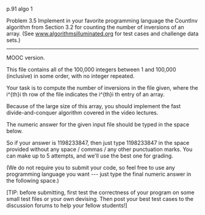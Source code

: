 p.91 algo 1 

Problem 3.5 Implement in your favorite programming language the CountInv algorithm from Section 3.2 for counting the number of inversions of an array. (See www.algorithmsilluminated.org for test cases and challenge data sets.)

---

MOOC version.

This file contains all of the 100,000 integers between 1 and 100,000 (inclusive) in some order, with no integer repeated.

 Your task is to compute the number of inversions in the file given, where the i^{th}i 
th
  row of the file indicates the i^{th}i 
th
  entry of an array.

  Because of the large size of this array, you should implement the fast divide-and-conquer algorithm covered in the video lectures.

The numeric answer for the given input file should be typed in the space below.

So if your answer is 1198233847, then just type 1198233847 in the space provided without any space / commas / any other punctuation marks. You can make up to 5 attempts, and we'll use the best one for grading.

(We do not require you to submit your code, so feel free to use any programming language you want --- just type the final numeric answer in the following space.)

[TIP: before submitting, first test the correctness of your program on some small test files or your own devising.  Then post your best test cases to the discussion forums to help your fellow students!]